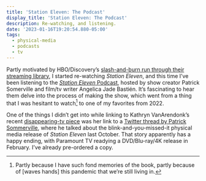 ```yaml
---
title: 'Station Eleven: The Podcast'
display_title: 'Station Eleven: The Podcast'
description: Re-watching, and listening.
date: '2023-01-16T19:20:54.880-05:00'
tags:
  - physical-media
  - podcasts
  - tv
---
```


Partly motivated by HBO/Discovery’s [slash-and-burn run through their streaming library](/posts/vulture-tv-disappeared/), I started re-watching *Station Eleven*, and this time I’ve been listening to the [*Station Eleven* Podcast](https://podcasts.apple.com/us/podcast/station-eleven-the-podcast/id1599190589), hosted by show creator Patrick Somerville and film/tv writer Angelica Jade Bastién. It’s fascinating to hear them delve into the process of making the show, which went from a thing that I was hesitant to watch[^1] to one of my favorites from 2022.

One of the things I didn’t get into while linking to Kathryn VanArendonk’s recent [disappearing-tv piece](/posts/vulture-tv-disappeared/) was her link to a [Twitter thread by Patrick Sommerville](https://twitter.com/patrickerville/status/1602492077446676481), where he talked about the blink-and-you-missed-it physical media release of *Station Eleven* last October. That story apparently has a happy ending, with Paramount TV readying a DVD/Blu-ray/4K release in February. I’ve already pre-ordered a copy.

[^1]: Partly because I have such fond memories of the book, partly because of [waves hands] this pandemic that we’re still living in.